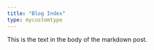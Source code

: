 ```yaml
---
title: "Blog Index"
type: mycustomtype
---
```


This is the text in the body of the markdown post.

